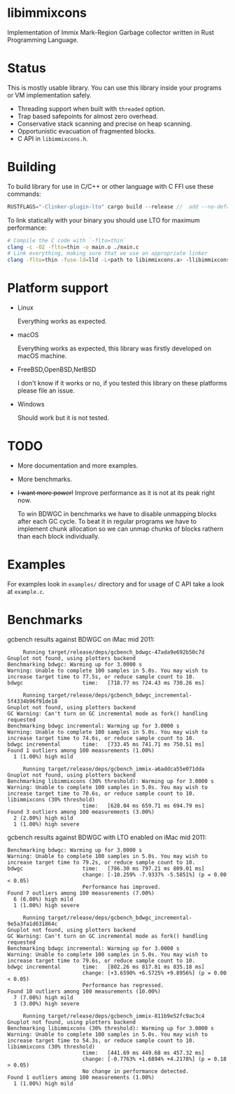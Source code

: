 # libimmixcons

Implementation of Immix Mark-Region Garbage collector written in Rust Programming Language.

# Status

This is mostly usable library. You can use this library inside your programs or VM implementation safely.

- Threading support when built with `threaded` option.
- Trap based safepoints for almost zero overhead.
- Conservative stack scanning and precise on heap scanning.
- Opportunistic evacuation of fragmented blocks.
- C API in `libimmixcons.h`.

# Building

To build library for use in C/C++ or other language with C FFI use these commands:

```rust
RUSTFLAGS="-Clinker-plugin-lto" cargo build --release //  add --no-default-features to build single threaded GC
```

To link statically with your binary you should use LTO for maximum performance:

```bash
# Compile the C code with `-flto=thin`
clang -c -O2 -flto=thin -o main.o ./main.c
# Link everything, making sure that we use an appropriate linker
clang -flto=thin -fuse-ld=lld -L<path to libimmixcons.a> -llibimmixcons -o main -O2 ./cmain.o
```

# Platform support
- Linux

  
  Everything works as expected.
- macOS


  Everything works as expected, this library was firstly developed on macOS machine.


- FreeBSD,OpenBSD,NetBSD


  I don't know if it works or no, if you tested this library on these platforms please file an issue.

- Windows


  Should work but it is not tested.

# TODO

- More documentation and more examples.
- More benchmarks.
- ~~I want more power!~~ Improve performance as it is not at its peak right now.

  To win BDWGC in benchmarks we have to disable unmapping blocks after each GC cycle. To beat it in regular programs
  we have to implement chunk allocation so we can unmap chunks of blocks rathern than each block individually.

# Examples

For examples look in `examples/` directory and for usage of C API take a look at `example.c`.

# Benchmarks

gcbench results against BDWGC on iMac mid 2011:

```
     Running target/release/deps/gcbench_bdwgc-47ada9e692b50c7d
Gnuplot not found, using plotters backend
Benchmarking bdwgc: Warming up for 3.0000 s
Warning: Unable to complete 100 samples in 5.0s. You may wish to increase target time to 77.5s, or reduce sample count to 10.
bdwgc                   time:   [718.77 ms 724.43 ms 730.26 ms]

     Running target/release/deps/gcbench_bdwgc_incremental-5f4334b96f91de18
Gnuplot not found, using plotters backend
GC Warning: Can't turn on GC incremental mode as fork() handling requested
Benchmarking bdwgc incremental: Warming up for 3.0000 s
Warning: Unable to complete 100 samples in 5.0s. You may wish to increase target time to 74.6s, or reduce sample count to 10.
bdwgc incremental       time:   [733.45 ms 741.71 ms 750.51 ms]
Found 1 outliers among 100 measurements (1.00%)
  1 (1.00%) high mild

     Running target/release/deps/gcbench_immix-a6addca55e071dda
Gnuplot not found, using plotters backend
Benchmarking libimmixcons (30% threshold): Warming up for 3.0000 s
Warning: Unable to complete 100 samples in 5.0s. You may wish to increase target time to 70.6s, or reduce sample count to 10.
libimmixcons (30% threshold)
                        time:   [628.04 ms 659.71 ms 694.79 ms]
Found 3 outliers among 100 measurements (3.00%)
  2 (2.00%) high mild
  1 (1.00%) high severe
```

gcbench results against BDWGC with LTO enabled on iMac mid 2011:

```
Benchmarking bdwgc: Warming up for 3.0000 s
Warning: Unable to complete 100 samples in 5.0s. You may wish to increase target time to 79.2s, or reduce sample count to 10.
bdwgc                   time:   [786.30 ms 797.21 ms 809.01 ms]
                        change: [-10.259% -7.9337% -5.5851%] (p = 0.00 < 0.05)
                        Performance has improved.
Found 7 outliers among 100 measurements (7.00%)
  6 (6.00%) high mild
  1 (1.00%) high severe

     Running target/release/deps/gcbench_bdwgc_incremental-9e5a3fa1d631864c
Gnuplot not found, using plotters backend
GC Warning: Can't turn on GC incremental mode as fork() handling requested
Benchmarking bdwgc incremental: Warming up for 3.0000 s
Warning: Unable to complete 100 samples in 5.0s. You may wish to increase target time to 79.6s, or reduce sample count to 10.
bdwgc incremental       time:   [802.26 ms 817.81 ms 835.18 ms]
                        change: [+3.6590% +6.5725% +9.8956%] (p = 0.00 < 0.05)
                        Performance has regressed.
Found 10 outliers among 100 measurements (10.00%)
  7 (7.00%) high mild
  3 (3.00%) high severe

     Running target/release/deps/gcbench_immix-811b9e52fc9ac3c4
Gnuplot not found, using plotters backend
Benchmarking libimmixcons (30% threshold): Warming up for 3.0000 s
Warning: Unable to complete 100 samples in 5.0s. You may wish to increase target time to 54.3s, or reduce sample count to 10.
libimmixcons (30% threshold)
                        time:   [441.69 ms 449.68 ms 457.32 ms]
                        change: [-0.7763% +1.6894% +4.2178%] (p = 0.18 > 0.05)
                        No change in performance detected.
Found 1 outliers among 100 measurements (1.00%)
  1 (1.00%) high mild
```
